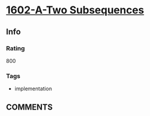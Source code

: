 # [1602-A-Two Subsequences](https://codeforces.com/problemset/problem/1602/A)

## Info

### Rating

800

### Tags

- implementation

## __COMMENTS__

> 
